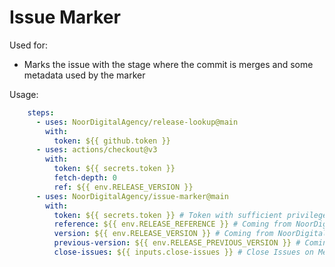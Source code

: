 # Issue Marker

Used for:
- Marks the issue with the stage where the commit is merges and some metadata used by the marker

Usage:
```yaml
    steps:
      - uses: NoorDigitalAgency/release-lookup@main
        with:
          token: ${{ github.token }}
      - uses: actions/checkout@v3
        with:
          token: ${{ secrets.token }}
          fetch-depth: 0
          ref: ${{ env.RELEASE_VERSION }}
      - uses: NoorDigitalAgency/issue-marker@main
        with:
          token: ${{ secrets.token }} # Token with sufficient privilege
          reference: ${{ env.RELEASE_REFERENCE }} # Coming from NoorDigitalAgency/release-lookup@main
          version: ${{ env.RELEASE_VERSION }} # Coming from NoorDigitalAgency/release-lookup@main
          previous-version: ${{ env.RELEASE_PREVIOUS_VERSION }} # Coming from NoorDigitalAgency/release-lookup@main
          close-issues: ${{ inputs.close-issues }} # Close Issues on Merge to Production
```
